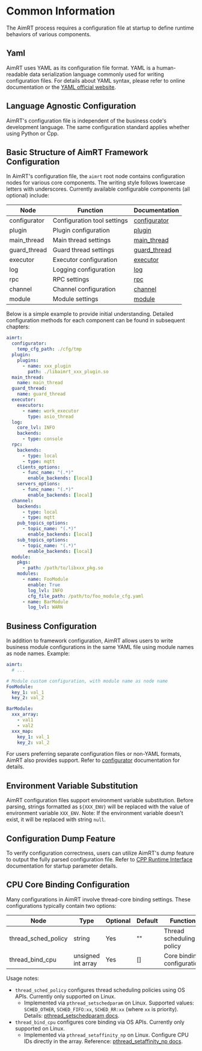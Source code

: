 

# Common Information

The AimRT process requires a configuration file at startup to define runtime behaviors of various components.

## Yaml

AimRT uses YAML as its configuration file format. YAML is a human-readable data serialization language commonly used for writing configuration files. For details about YAML syntax, please refer to online documentation or the [YAML official website](https://yaml.org/).

## Language Agnostic Configuration

AimRT's configuration file is independent of the business code's development language. The same configuration standard applies whether using Python or Cpp.

## Basic Structure of AimRT Framework Configuration

In AimRT's configuration file, the `aimrt` root node contains configuration nodes for various core components. The writing style follows lowercase letters with underscores. Currently available configurable components (all optional) include:

| Node            | Function | Documentation |
| ----            | ---- | ---- |
| configurator    | Configuration tool settings | [configurator](./configurator.md) |
| plugin          | Plugin configuration | [plugin](./plugin.md) |
| main_thread     | Main thread settings | [main_thread](./main_thread.md) |
| guard_thread    | Guard thread settings | [guard_thread](./guard_thread.md) |
| executor        | Executor configuration | [executor](./executor.md) |
| log             | Logging configuration | [log](./log.md) |
| rpc             | RPC settings | [rpc](./rpc.md) |
| channel         | Channel configuration | [channel](./channel.md) |
| module          | Module settings | [module](./module.md) |

Below is a simple example to provide initial understanding. Detailed configuration methods for each component can be found in subsequent chapters:
```yaml
aimrt:
  configurator:
    temp_cfg_path: ./cfg/tmp
  plugin:
    plugins:
      - name: xxx_plugin
        path: ./libaimrt_xxx_plugin.so
  main_thread:
    name: main_thread
  guard_thread:
    name: guard_thread
  executor:
    executors:
      - name: work_executor
        type: asio_thread
  log:
    core_lvl: INFO
    backends:
      - type: console
  rpc:
    backends:
      - type: local
      - type: mqtt
    clients_options:
      - func_name: "(.*)"
        enable_backends: [local]
    servers_options:
      - func_name: "(.*)"
        enable_backends: [local]
  channel:
    backends:
      - type: local
      - type: mqtt
    pub_topics_options:
      - topic_name: "(.*)"
        enable_backends: [local]
    sub_topics_options:
      - topic_name: "(.*)"
        enable_backends: [local]
  module:
    pkgs:
      - path: /path/to/libxxx_pkg.so
    modules:
      - name: FooModule
        enable: True
        log_lvl: INFO
        cfg_file_path: /path/to/foo_module_cfg.yaml
      - name: BarModule
        log_lvl: WARN
```

## Business Configuration

In addition to framework configuration, AimRT allows users to write business module configurations in the same YAML file using module names as node names. Example:
```yaml
aimrt:
  # ...

# Module custom configuration, with module name as node name
FooModule:
  key_1: val_1
  key_2: val_2

BarModule:
  xxx_array:
    - val1
    - val2
  xxx_map:
    key_1: val_1
    key_2: val_2

```

For users preferring separate configuration files or non-YAML formats, AimRT also provides support. Refer to [configurator](./configurator.md) documentation for details.

## Environment Variable Substitution

AimRT configuration files support environment variable substitution. Before parsing, strings formatted as `${XXX_ENV}` will be replaced with the value of environment variable `XXX_ENV`. Note: If the environment variable doesn't exist, it will be replaced with string `null`.

## Configuration Dump Feature

To verify configuration correctness, users can utilize AimRT's dump feature to output the fully parsed configuration file. Refer to [CPP Runtime Interface](../interface_cpp/runtime.md) documentation for startup parameter details.

## CPU Core Binding Configuration

Many configurations in AimRT involve thread-core binding settings. These configurations typically contain two options:

| Node                | Type                | Optional | Default | Function |
| ----                | ----                | ----    | ----  | ---- |
| thread_sched_policy | string              | Yes     | ""    | Thread scheduling policy |
| thread_bind_cpu     | unsigned int array  | Yes     | []    | Core binding configuration |

Usage notes:
- `thread_sched_policy` configures thread scheduling policies using OS APIs. Currently only supported on Linux.
  - Implemented via `pthread_setschedparam` on Linux. Supported values: `SCHED_OTHER`, `SCHED_FIFO:xx`, `SCHED_RR:xx` (where `xx` is priority). Details: [pthread_setschedparam docs](https://man7.org/linux/man-pages/man3/pthread_setschedparam.3.html).
- `thread_bind_cpu` configures core binding via OS APIs. Currently only supported on Linux.
  - Implemented via `pthread_setaffinity_np` on Linux. Configure CPU IDs directly in the array. Reference: [pthread_setaffinity_np docs](https://man7.org/linux/man-pages/man3/pthread_setaffinity_np.3.html).